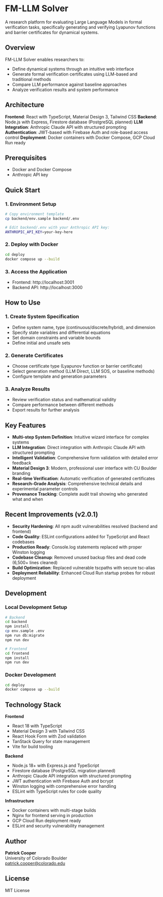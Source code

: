 # FM-LLM Solver

A research platform for evaluating Large Language Models in formal verification tasks, specifically generating and verifying Lyapunov functions and barrier certificates for dynamical systems.

## Overview

FM-LLM Solver enables researchers to:
- Define dynamical systems through an intuitive web interface
- Generate formal verification certificates using LLM-based and traditional methods
- Compare LLM performance against baseline approaches
- Analyze verification results and system performance

## Architecture

**Frontend**: React with TypeScript, Material Design 3, Tailwind CSS
**Backend**: Node.js with Express, Firestore database (PostgreSQL planned)
**LLM Integration**: Anthropic Claude API with structured prompting
**Authentication**: JWT-based with Firebase Auth and role-based access control
**Deployment**: Docker containers with Docker Compose, GCP Cloud Run ready

## Prerequisites

- Docker and Docker Compose
- Anthropic API key

## Quick Start

### 1. Environment Setup

```bash
# Copy environment template
cp backend/env.sample backend/.env

# Edit backend/.env with your Anthropic API key:
ANTHROPIC_API_KEY=your-key-here
```

### 2. Deploy with Docker

```bash
cd deploy
docker compose up --build
```

### 3. Access the Application

- Frontend: http://localhost:3001
- Backend API: http://localhost:3000

## How to Use

### 1. Create System Specification
- Define system name, type (continuous/discrete/hybrid), and dimension
- Specify state variables and differential equations
- Set domain constraints and variable bounds
- Define initial and unsafe sets

### 2. Generate Certificates
- Choose certificate type (Lyapunov function or barrier certificate)
- Select generation method (LLM Direct, LLM SOS, or baseline methods)
- Configure template and generation parameters

### 3. Analyze Results
- Review verification status and mathematical validity
- Compare performance between different methods
- Export results for further analysis

## Key Features

- **Multi-step System Definition**: Intuitive wizard interface for complex systems
- **LLM Integration**: Direct integration with Anthropic Claude API with structured prompting
- **Intelligent Validation**: Comprehensive form validation with detailed error feedback
- **Material Design 3**: Modern, professional user interface with CU Boulder branding
- **Real-time Verification**: Automatic verification of generated certificates
- **Research-Grade Analysis**: Comprehensive technical details and experimental parameter controls
- **Provenance Tracking**: Complete audit trail showing who generated what and when

## Recent Improvements (v2.0.1)

- **Security Hardening**: All npm audit vulnerabilities resolved (backend and frontend)
- **Code Quality**: ESLint configurations added for TypeScript and React codebases
- **Production Ready**: Console.log statements replaced with proper Winston logging
- **Codebase Cleanup**: Removed unused backup files and dead code (6,500+ lines cleaned)
- **Build Optimization**: Replaced vulnerable tscpaths with secure tsc-alias
- **Deployment Reliability**: Enhanced Cloud Run startup probes for robust deployment

## Development

### Local Development Setup
```bash
# Backend
cd backend
npm install
cp env.sample .env
npm run db:migrate
npm run dev

# Frontend
cd frontend
npm install
npm run dev
```

### Docker Development
```bash
cd deploy
docker compose up --build
```

## Technology Stack

**Frontend**
- React 18 with TypeScript
- Material Design 3 with Tailwind CSS
- React Hook Form with Zod validation
- TanStack Query for state management
- Vite for build tooling

**Backend**
- Node.js 18+ with Express.js and TypeScript
- Firestore database (PostgreSQL migration planned)
- Anthropic Claude API integration with structured prompting
- JWT authentication with Firebase Auth and bcrypt
- Winston logging with comprehensive error handling
- ESLint with TypeScript rules for code quality

**Infrastructure**
- Docker containers with multi-stage builds
- Nginx for frontend serving in production
- GCP Cloud Run deployment ready
- ESLint and security vulnerability management

## Author

**Patrick Cooper**  
University of Colorado Boulder  
patrick.cooper@colorado.edu

## License

MIT License

